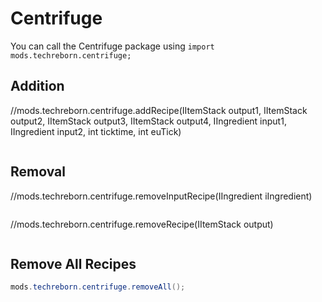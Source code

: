 # Centrifuge
You can call the Centrifuge package using `import mods.techreborn.centrifuge;`

Addition
------
//mods.techreborn.centrifuge.addRecipe(IItemStack output1, IItemStack output2, IItemStack output3, IItemStack output4, IIngredient input1, IIngredient input2, int ticktime, int euTick)
```java

```
Removal
------
//mods.techreborn.centrifuge.removeInputRecipe(IIngredient iIngredient)
```java

```
//mods.techreborn.centrifuge.removeRecipe(IItemStack output)
```java

```
Remove All Recipes
------
```java
mods.techreborn.centrifuge.removeAll();
```
